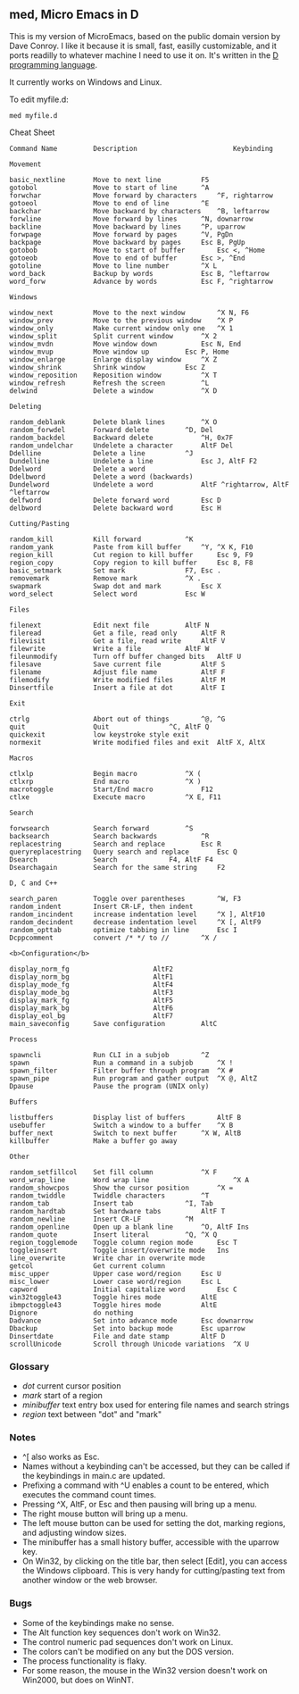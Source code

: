 
## med, Micro Emacs in D

This is my version of MicroEmacs, based on the public
domain version by Dave Conroy. I like it because it is
small, fast, easilly customizable, and it ports readilly
to whatever machine I need to use it on. It's written
in the [D programming language](https://dlang.org).

It currently works on Windows and Linux.

To edit myfile.d:
```
med myfile.d
```

Cheat Sheet
```
Command Name         Description                        Keybinding

Movement

basic_nextline       Move to next line			F5
gotobol              Move to start of line		^A
forwchar             Move forward by characters		^F, rightarrow
gotoeol              Move to end of line		^E
backchar             Move backward by characters	^B, leftarrow
forwline             Move forward by lines		^N, downarrow
backline             Move backward by lines		^P, uparrow
forwpage             Move forward by pages		^V, PgDn
backpage             Move backward by pages		Esc B, PgUp
gotobob              Move to start of buffer		Esc <, ^Home
gotoeob              Move to end of buffer		Esc >, ^End
gotoline             Move to line number		^X L
word_back            Backup by words			Esc B, ^leftarrow
word_forw            Advance by words			Esc F, ^rightarrow

Windows

window_next          Move to the next window		^X N, F6
window_prev          Move to the previous window	^X P
window_only          Make current window only one	^X 1
window_split         Split current window		^X 2
window_mvdn          Move window down			Esc N, End
window_mvup          Move window up			Esc P, Home
window_enlarge       Enlarge display window		^X Z
window_shrink        Shrink window			Esc Z
window_reposition    Reposition window			^X T
window_refresh       Refresh the screen			^L
delwind              Delete a window			^X D

Deleting

random_deblank       Delete blank lines			^X O
random_forwdel       Forward delete			^D, Del
random_backdel       Backward delete			^H, 0x7F
random_undelchar     Undelete a character		AltF Del
Ddelline             Delete a line			^J
Dundelline           Undelete a line			Esc J, AltF F2
Ddelword             Delete a word
Ddelbword            Delete a word (backwards)
Dundelword           Undelete a word			AltF ^rightarrow, AltF ^leftarrow
delfword             Delete forward word		Esc D
delbword             Delete backward word		Esc H

Cutting/Pasting

random_kill          Kill forward			^K
random_yank          Paste from kill buffer		^Y, ^X K, F10
region_kill          Cut region to kill buffer		Esc 9, F9
region_copy          Copy region to kill buffer		Esc 8, F8
basic_setmark        Set mark				F7, Esc .
removemark           Remove mark			^X .
swapmark             Swap dot and mark			Esc X
word_select          Select word			Esc W

Files

filenext             Edit next file			AltF N
fileread             Get a file, read only		AltF R
filevisit            Get a file, read write		AltF V
filewrite            Write a file			AltF W
fileunmodify         Turn off buffer changed bits	AltF U
filesave             Save current file			AltF S
filename             Adjust file name			AltF F
filemodify           Write modified files		AltF M
Dinsertfile          Insert a file at dot		AltF I

Exit

ctrlg                Abort out of things		^@, ^G
quit                 Quit				^C, AltF Q
quickexit            low keystroke style exit
normexit             Write modified files and exit	AltF X, AltX

Macros

ctlxlp               Begin macro			^X (
ctlxrp               End macro				^X )
macrotoggle          Start/End macro			F12
ctlxe                Execute macro			^X E, F11

Search

forwsearch           Search forward			^S
backsearch           Search backwards			^R
replacestring        Search and replace			Esc R
queryreplacestring   Query search and replace		Esc Q
Dsearch              Search				F4, AltF F4
Dsearchagain         Search for the same string		F2

D, C and C++

search_paren         Toggle over parentheses		^W, F3
random_indent        Insert CR-LF, then indent
random_incindent     increase indentation level		^X ], AltF10
random_decindent     decrease indentation level		^X [, AltF9
random_opttab        optimize tabbing in line		Esc I
Dcppcomment          convert /* */ to //		^X /

<b>Configuration</b>

display_norm_fg						AltF2
display_norm_bg						AltF1
display_mode_fg						AltF4
display_mode_bg						AltF3
display_mark_fg						AltF5
display_mark_bg						AltF6
display_eol_bg						AltF7
main_saveconfig      Save configuration			AltC

Process

spawncli             Run CLI in a subjob		^Z
spawn                Run a command in a subjob		^X !
spawn_filter         Filter buffer through program	^X #
spawn_pipe           Run program and gather output	^X @, AltZ
Dpause               Pause the program (UNIX only)

Buffers

listbuffers          Display list of buffers		AltF B
usebuffer            Switch a window to a buffer	^X B
buffer_next          Switch to next buffer		^X W, AltB
killbuffer           Make a buffer go away

Other

random_setfillcol    Set fill column			^X F
word_wrap_line       Word wrap line                     ^X A
random_showcpos      Show the cursor position		^X =
random_twiddle       Twiddle characters			^T
random_tab           Insert tab				^I, Tab
random_hardtab       Set hardware tabs			AltF T
random_newline       Insert CR-LF			^M
random_openline      Open up a blank line		^O, AltF Ins
random_quote         Insert literal			^Q, ^X Q
region_togglemode    Toggle column region mode		Esc T
toggleinsert         Toggle insert/overwrite mode	Ins
line_overwrite       Write char in overwrite mode
getcol               Get current column
misc_upper           Upper case word/region		Esc U
misc_lower           Lower case word/region		Esc L
capword              Initial capitalize word		Esc C
win32toggle43        Toggle hires mode			AltE
ibmpctoggle43        Toggle hires mode			AltE
Dignore              do nothing
Dadvance             Set into advance mode		Esc downarrow
Dbackup              Set into backup mode		Esc uparrow
Dinsertdate          File and date stamp		AltF D
scrollUnicode        Scroll through Unicode variations  ^X U
```

### Glossary

* *dot* current cursor position
* *mark* start of a region
* *minibuffer* text entry box used for entering file names
and search strings
* *region* text between "dot" and "mark"

### Notes

* ^[ also works as Esc.
* Names without a keybinding can't be accessed, but they can
be called if the keybindings in main.c are updated.
* Prefixing a command with ^U enables a count to be entered,
which executes the command count times.
* Pressing ^X, AltF, or Esc and then pausing will bring up
a menu.
* The right mouse button will bring up a menu.
* The left mouse button can be used for setting the dot,
marking regions, and adjusting window sizes.
* The minibuffer has a small history buffer, accessible with
the uparrow key.
* On Win32, by clicking on the title bar, then select [Edit],
you can access the Windows clipboard. This is very handy
for cutting/pasting text from another window or the web browser.

### Bugs

* Some of the keybindings make no sense.
* The Alt function key sequences don't work on Win32.
* The control numeric pad sequences don't work on Linux.
* The colors can't be modified on any but the DOS version.
* The process functionality is flaky.
* For some reason, the mouse in the Win32 version doesn't
work on Win2000, but does on WinNT.
